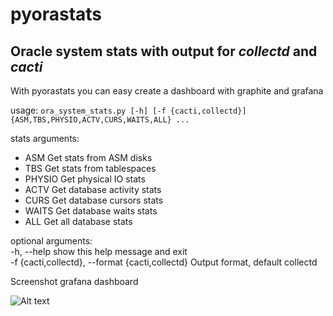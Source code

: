 # pyorastats

## Oracle system stats with output for *collectd* and *cacti*

With pyorastats you can easy create a dashboard with graphite and grafana

usage: `ora_system_stats.py [-h] [-f {cacti,collectd}] {ASM,TBS,PHYSIO,ACTV,CURS,WAITS,ALL} ...`

stats arguments:<br />


    
* ASM    Get stats from ASM disks<br />
* TBS    Get stats from tablespaces<br />
* PHYSIO Get physical IO stats<br />
* ACTV   Get database activity stats<br />
* CURS   Get database cursors stats<br />
* WAITS  Get database waits stats<br />
* ALL    Get all database stats<br />


optional arguments:<br />
  -h, --help            show this help message and exit<br />
  -f {cacti,collectd}, --format {cacti,collectd} Output format, default collectd
  
  
Screenshot grafana dashboard

![Alt text](http://i61.tinypic.com/35l6ubp.png)
